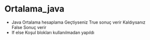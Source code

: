 # Ortalama_java
* Java Ortalama hesaplama Geçtiyseniz True sonuç verir Kaldıysanız False Sonuç verir
* If else Koşul blokları kullanılmadan yapıldı
